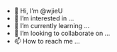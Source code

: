 - 👋 Hi, I’m @wjieU
- 👀 I’m interested in ...
- 🌱 I’m currently learning ...
- 💞️ I’m looking to collaborate on ...
- 📫 How to reach me ...

<!---
wjieU/wjieU is a ✨ special ✨ repository because its `README.md` (this file) appears on your GitHub profile.
You can click the Preview link to take a look at your changes.
--->
